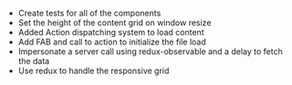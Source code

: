  - Create tests for all of the components
 - Set the height of the content grid on window resize
 - Added Action dispatching system to load content
 - Add FAB and call to action to initialize the file load
 - Impersonate a server call using redux-observable and a delay to fetch the data
 - Use redux to handle the responsive grid
